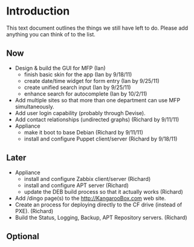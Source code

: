 # Introduction

This text document outlines the things we still have left to do.
Please add anything you can think of to the list.

## Now

* Design & build the GUI for MFP (Ian)
  * finish basic skin for the app (Ian by 9/18/11)
  * create date/time widget for form entry (Ian by 9/25/11)
  * create unified search input (Ian by 9/25/11)
  * enhance search for autocomplete (Ian by 10/2/11)
* Add multiple sites so that more than one department can use MFP simultaneously.
* Add user login capability (probably through Devise).
* Add contact relationships (undirected graphs) (Richard by 9/11/11)
* Appliance
  * make it boot to base Debian (Richard by 9/11/11)
  * install and configure Puppet client/server (Richard by 9/18/11)


## Later

* Appliance
  * install and configure Zabbix client/server (Richard)
  * install and configure APT server (Richard)
  * update the DEB build process so that it actually works (Richard)
* Add /dingo page(s) to the http://KangarooBox.com web site.
* Create an process for deploying directly to the CF drive (instead of PXE). (Richard)
* Build the Status, Logging, Backup, APT Repository servers. (Richard)


## Optional
